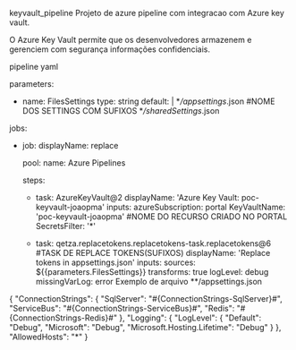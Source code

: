 keyvault_pipeline
Projeto de azure pipeline com integracao com Azure key vault.

O Azure Key Vault permite que os desenvolvedores armazenem e gerenciem com segurança informações confidenciais.

pipeline yaml

parameters:
- name: FilesSettings
  type: string
  default: |
         **/appsettings*.json  #NOME DOS SETTINGS COM SUFIXOS
         **/sharedSettings*.json 

jobs:
- job:
  displayName: replace

  pool:
    name: Azure Pipelines

  steps:
  - task: AzureKeyVault@2
    displayName: 'Azure Key Vault: poc-keyvault-joaopma'
    inputs:
      azureSubscription: portal
      KeyVaultName: 'poc-keyvault-joaopma' #NOME DO RECURSO CRIADO NO PORTAL
      SecretsFilter: '*'
     
  - task: qetza.replacetokens.replacetokens-task.replacetokens@6 #TASK DE REPLACE TOKENS(SUFIXOS)
    displayName: 'Replace tokens in appsettings.json'
    inputs:
      sources: ${{parameters.FilesSettings}}
      transforms: true
      logLevel: debug
      missingVarLog: error
Exemplo de arquivo **/appsettings.json

{
  "ConnectionStrings": {
    "SqlServer": "#{ConnectionStrings-SqlServer}#",
    "ServiceBus": "#{ConnectionStrings-ServiceBus}#",
    "Redis": "#{ConnectionStrings-Redis}#"
  },
  "Logging": {
    "LogLevel": {
      "Default": "Debug",
      "Microsoft": "Debug",
      "Microsoft.Hosting.Lifetime": "Debug"
    }
  },
  "AllowedHosts": "*"
}
